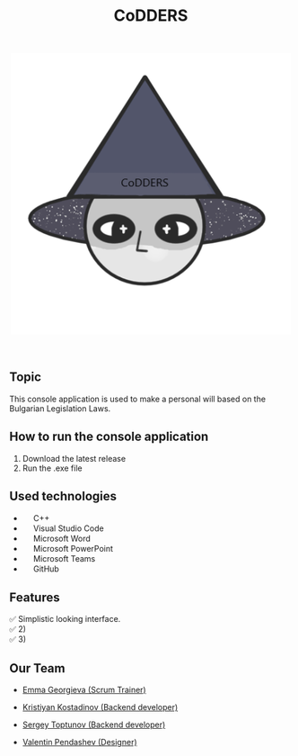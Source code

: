 <h1 align="center" >CoDDERS</h1>
<br>
<p align="center">
<img src="Documentation/logo.png" alt="logo" height="500" width="500""> 
</p>

<br>

## Topic
This console application is used to make a personal will based on the Bulgarian Legislation Laws.


## How to run the console application
<ol>
    <li> Download the latest release </li>
    <li> Run the .exe file </li>
</ol>

## Used technologies

- <img src="https://upload.wikimedia.org/wikipedia/commons/thumb/1/18/ISO_C%2B%2B_Logo.svg/640px-ISO_C%2B%2B_Logo.svg.png" width="15" height="15"> C++ <br>
- <img src="https://upload.wikimedia.org/wikipedia/commons/thumb/9/9a/Visual_Studio_Code_1.35_icon.svg/2048px-Visual_Studio_Code_1.35_icon.svg.png" width="15" height="15"> Visual Studio Code <br>
- <img src="https://upload.wikimedia.org/wikipedia/commons/thumb/8/8d/Microsoft_Word_2013-2019_logo.svg/587px-Microsoft_Word_2013-2019_logo.svg.png?20221202081051" width="15" height="15"> Microsoft Word <br>
- <img src="https://upload.wikimedia.org/wikipedia/commons/thumb/0/0d/Microsoft_Office_PowerPoint_%282019%E2%80%93present%29.svg/640px-Microsoft_Office_PowerPoint_%282019%E2%80%93present%29.svg.png" width="15" height="15"> Microsoft PowerPoint <br>
- <img src="https://upload.wikimedia.org/wikipedia/commons/thumb/4/49/MicroTeams.png/640px-MicroTeams.png" width="15" height="15"> Microsoft Teams <br>
- <img src="https://github.githubassets.com/assets/GitHub-Mark-ea2971cee799.png" width="15" height="15"> GitHub <br>

## Features
✅ Simplistic looking interface. <br>
✅ 2) <br>
✅ 3) <br>


## Our Team
- <a href="https://github.com/EGGeorgieva21"> Emma Georgieva (Scrum Trainer)</a> <br>

- <a href="https://github.com/KNKostadinov21"> Kristiyan Kostadinov (Backend developer) </a> <br>
   
- <a href="https://github.com/SAToptunov"> Sergey Toptunov (Backend developer) </a> <br>
   
- <a href="https://github.com/vbpendashev21"> Valentin Pendashev (Designer) </a> <br>
  

  
